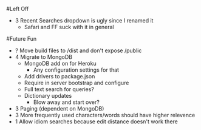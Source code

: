 #Left Off
* 3 Recent Searches dropdown is ugly since I renamed it
    * Safari and FF suck with it in general

#Future Fun
* ? Move build files to /dist and don't expose /public
* 4 Migrate to MongoDB
   * MongoDB add on for Heroku
        * Any configuration settings for that
   *  Add drivers to package.json
   *  Require in server bootstrap and configure
   *  Full text search for queries?
   *  Dictionary updates
        * Blow away and start over?
* 3 Paging (dependent on MongoDB)
* 3 More frequently used characters/words should have higher relevence
* 1 Allow idiom searches because edit distance doesn't work there

